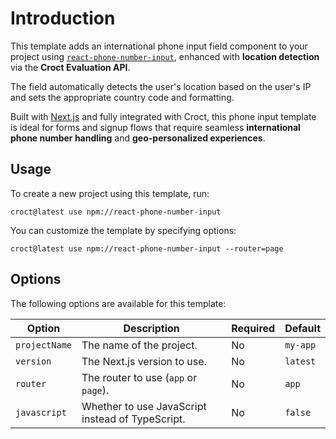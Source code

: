 # Introduction

This template adds an international phone input field component to your project using [
`react-phone-number-input`](https://github.com/catamphetamine/react-phone-number-input?utm_source=croct), enhanced with
**location detection** via the **Croct Evaluation API**.

The field automatically detects the user's location based on the user's IP and sets the appropriate country code and
formatting.

Built with [Next.js](https://nextjs.org/?utm_source=croct) and fully integrated with Croct, this phone input template is
ideal for forms and signup flows that require seamless **international phone number handling** and **geo-personalized
experiences**.

## Usage

To create a new project using this template, run:

```croct-cmd
croct@latest use npm://react-phone-number-input
```

You can customize the template by specifying options:

```croct-cmd
croct@latest use npm://react-phone-number-input --router=page
```

## Options

The following options are available for this template:

| Option        | Description                                      | Required | Default  |
|---------------|--------------------------------------------------|----------|----------|
| `projectName` | The name of the project.                         | No       | `my-app` |
| `version`     | The Next.js version to use.                      | No       | `latest` |
| `router`      | The router to use (`app` or `page`).             | No       | `app`    |
| `javascript`  | Whether to use JavaScript instead of TypeScript. | No       | `false`  |
